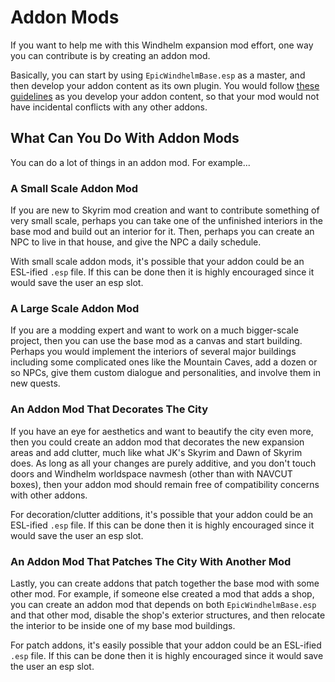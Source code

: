 # Addon Mods

If you want to help me with this Windhelm expansion mod effort, one way you can contribute is by creating an addon mod.

Basically, you can start by using `EpicWindhelmBase.esp` as a master, and then develop your addon content as its own plugin. You would follow [these guidelines](/windhelm/guidelines.md) as you develop your addon content, so that your mod would not have incidental conflicts with any other addons.

## What Can You Do With Addon Mods

You can do a lot of things in an addon mod. For example...

### A Small Scale Addon Mod

If you are new to Skyrim mod creation and want to contribute something of very small scale, perhaps you can take one of the unfinished interiors in the base mod and build out an interior for it. Then, perhaps you can create an NPC to live in that house, and give the NPC a daily schedule.

With small scale addon mods, it's possible that your addon could be an ESL-ified `.esp` file. If this can be done then it is highly encouraged since it would save the user an esp slot.

### A Large Scale Addon Mod

If you are a modding expert and want to work on a much bigger-scale project, then you can use the base mod as a canvas and start building. Perhaps you would implement the interiors of several major buildings including some complicated ones like the Mountain Caves, add a dozen or so NPCs, give them custom dialogue and personalities, and involve them in new quests.

### An Addon Mod That Decorates The City

If you have an eye for aesthetics and want to beautify the city even more, then you could create an addon mod that decorates the new expansion areas and add clutter, much like what JK's Skyrim and Dawn of Skyrim does. As long as all your changes are purely additive, and you don't touch doors and Windhelm worldspace navmesh (other than with NAVCUT boxes), then your addon mod should remain free of compatibility concerns with other addons.

For decoration/clutter additions, it's possible that your addon could be an ESL-ified `.esp` file. If this can be done then it is highly encouraged since it would save the user an esp slot.

### An Addon Mod That Patches The City With Another Mod

Lastly, you can create addons that patch together the base mod with some other mod. For example, if someone else created a mod that adds a shop, you can create an addon mod that depends on both `EpicWindhelmBase.esp` and that other mod, disable the shop's exterior structures, and then relocate the interior to be inside one of my base mod buildings.

For patch addons, it's easily possible that your addon could be an ESL-ified `.esp` file. If this can be done then it is highly encouraged since it would save the user an esp slot.
